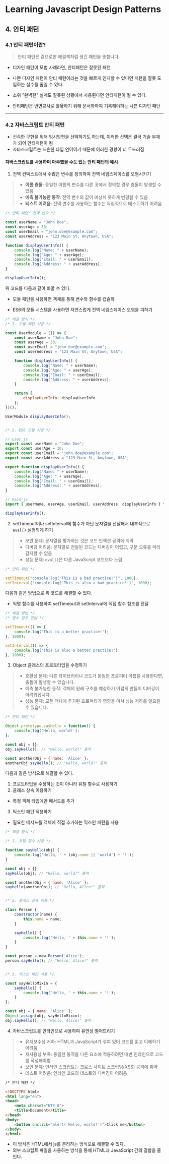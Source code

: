 # Learning Javascript Design Patterns

## 4. 안티 패턴

### 4.1 안티 패턴이란?
> 안티 패턴은 겉으로만 해결책처럼 생긴 패턴을 뜻합니다.

- 디자인 패턴이 모범 사례라면, 안티패턴은 잘못된 패턴

- 나쁜 디자인 패턴이 안티 패턴이라는 것을 빠르게 인지할 수 있다면 패턴을 잘못 도입하는 실수를 줄일 수 있다.
- 소위 "완벽한" 설계도 잘못된 상황에서 사용된다면 안티패턴이 될 수 있다.
- 안티패턴은 반면교사로 활욯하기 위해 문서화하여 기록해야하는 나쁜 디자인 패턴

---

### 4.2 자바스크립트 안티 패턴
- 신속한 구현을 위해 임시방편을 선택하기도 하는데, 이러한 선택은 결국 기술 부채가 되어 안티패턴이 됨
- 자바스크립트는 느슨한 타입 언어이기 때문에 이러한 경향이 더 두드러짐

#### 자바스크립트를 사용하며 마주했을 수도 있는 안티 패턴의 예시
1. 전역 컨텍스트에서 수많은 변수를 정의하여 전역 네임스페이스를 오염시키기

> - **이름 충돌**: 동일한 이름의 변수를 다른 곳에서 정의할 경우 충돌이 발생할 수 있음
> - **예측 불가능한 동작**: 전역 변수의 값이 예상치 못하게 변경될 수 있음
> - **테스트 어려움**: 전역 변수를 사용하는 함수는 독립적으로 테스트하기 어려움

``` js
/* 안티 패턴: 전역 변수 */

const userName = "John Doe";
const userAge = 30;
const userEmail = "john.doe@example.com";
const userAddress = "123 Main St, Anytown, USA";

function displayUserInfo() {
    console.log("Name: " + userName);
    console.log("Age: " + userAge);
    console.log("Email: " + userEmail);
    console.log("Address: " + userAddress);
}

displayUserInfo();
```

위 코드를 다음과 같이 바꿀 수 있다.

- 모듈 패턴을 사용하면 객체를 통해 변수와 함수를 캡슐화

- ES6의 모듈 시스템을 사용하면 자연스럽게 전역 네임스페이스 오염을 피하기

``` js
/* 해결 방식 */
/* 1. 모듈 패턴 사용 */

const UserModule = (() => {
    const userName = "John Doe";
    const userAge = 30;
    const userEmail = "john.doe@example.com";
    const userAddress = "123 Main St, Anytown, USA";

    function displayUserInfo() {
        console.log("Name: " + userName);
        console.log("Age: " + userAge);
        console.log("Email: " + userEmail);
        console.log("Address: " + userAddress);
    }

    return {
        displayUserInfo: displayUserInfo
    };
})();

UserModule.displayUserInfo();


/* 2. ES6 모듈 사용 */

// user.js
export const userName = "John Doe";
export const userAge = 30;
export const userEmail = "john.doe@example.com";
export const userAddress = "123 Main St, Anytown, USA";

export function displayUserInfo() {
    console.log("Name: " + userName);
    console.log("Age: " + userAge);
    console.log("Email: " + userEmail);
    console.log("Address: " + userAddress);
}

// main.js
import { userName, userAge, userEmail, userAddress, displayUserInfo } from './user.js';

displayUserInfo();
```


2. setTimeout이나 setInterval에 함수가 아닌 문자열을 전달해서 내부적으로 `eval()` 실행되게 하기

> - 보안 문제: 문자열을 평가하는 것은 코드 인젝션 공격에 취약
> - 디버깅 어려움: 문자열로 전달된 코드는 디버깅이 어렵고, 구문 오류를 미리 감지할 수 없음
> - 성능 문제: `eval()`은 다른 JavaScript 코드보다 느림

``` js
/* 안티 패턴 */

setTimeout("console.log('This is a bad practice!')", 1000);
setInterval("console.log('This is also a bad practice!')", 1000);
```

다음과 같은 방법으로 위 코드를 해결할 수 있다.
- 익명 함수를 사용하여 setTimeout과 setInterval에 직접 함수 참조를 전달

``` js
/* 해결 방법 */
/* 함수 참조 전달 */

setTimeout(() => {
    console.log('This is a better practice!');
}, 1000);

setInterval(() => {
    console.log('This is also a better practice!');
}, 1000);
```

3. Object 클래스의 프로토타입을 수정하기

> - 호환성 문제: 다른 라이브러리나 코드가 동일한 프로퍼티 이름을 사용한다면, 충돌이 발생할 수 있습니다.
> - 예측 불가능한 동작: 객체의 원래 구조를 예상하기 어렵게 만들어 디버깅이 어려워집니다.
> - 성능 문제: 모든 객체에 추가된 프로퍼티가 영향을 미쳐 성능 저하를 일으킬 수 있습니다.

``` js
/* 안티 패턴 */

Object.prototype.sayHello = function() {
    console.log('Hello, world!');
};

const obj = {};
obj.sayHello(); // "Hello, world!" 출력

const anotherObj = { name: 'Alice' };
anotherObj.sayHello(); // "Hello, world!" 출력
```

다음과 같은 방식으로 해결할 수 있다.

1.  프로토타입을 수정하는 것이 아니라 유틸 함수로 사용하기
2.  클래스 상속 이용하기
   - 특정 객체 타입에만 메서드를 추가
3.  믹스인 패턴 적용하기
   - 필요한 메서드를 객체에 직접 추가하는 믹스인 패턴을 사용

``` js
/* 해결 방식 */

/* 1. 유틸 함수 사용 */

function sayHello(obj) {
    console.log('Hello, ' + (obj.name || 'world') + '!');
}

const obj = {};
sayHello(obj); // "Hello, world!" 출력

const anotherObj = { name: 'Alice' };
sayHello(anotherObj); // "Hello, Alice!" 출력


/* 2. 클래스 상속 이용 */

class Person {
    constructor(name) {
        this.name = name;
    }

    sayHello() {
        console.log('Hello, ' + this.name + '!');
    }
}

const person = new Person('Alice');
person.sayHello(); // "Hello, Alice!" 출력


/* 3. 믹스인 패턴 사용 */

const sayHelloMixin = {
    sayHello() {
        console.log('Hello, ' + this.name + '!');
    }
};

const obj = { name: 'Alice' };
Object.assign(obj, sayHelloMixin);
obj.sayHello(); // "Hello, Alice!" 출력
```

4. 자바스크립트를 인라인으로 사용하여 유연성 떨어뜨리기

> - 유지보수성 저하: HTML과 JavaScript가 섞여 있어 코드를 읽고 이해하기 어려움
> - 재사용성 부족: 동일한 동작을 다른 요소에 적용하려면 매번 인라인으로 코드를 작성해야함
> - 보안 문제: 인라인 스크립트는 크로스 사이트 스크립팅(XSS) 공격에 취약
> - 테스트 어려움: 인라인 코드의 테스트와 디버깅이 어려움

``` html
/* 안티 패턴 */

<!DOCTYPE html>
<html lang="en">
<head>
    <meta charset="UTF-8">
    <title>Document</title>
</head>
<body>
    <button onclick="alert('Hello, world!')">Click me</button>
</body>
</html>
```

- 이 방식은 HTML에서 js를 분리하는 방식으로 해결할 수 있다.
- 외부 스크립트 파일을 사용하는 방식을 통해 HTML과 JavaScript 간의 결합을 줄인다.
